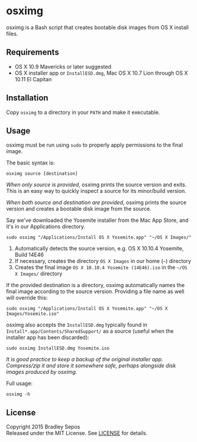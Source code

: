 osximg
======

osximg is a Bash script that creates bootable disk images from OS X install files.


Requirements
------------

- OS X 10.9 Mavericks or later suggested
- OS X installer app or `InstallESD.dmg`, Mac OS X 10.7 Lion through OS X 10.11 El Capitan


Installation
------------

Copy `osximg` to a directory in your `PATH` and make it executable.


Usage
-----

osximg must be run using `sudo` to properly apply permissions to the final image.

The basic syntax is:

```
osximg source [destination]
```

*When only source is provided*, osximg prints the source version and exits. This is an easy way to quickly inspect a source for its minor/build version.

*When both source and destination are provided*, osximg prints the source version and creates a bootable disk image from the source.

Say we've downloaded the Yosemite installer from the Mac App Store, and it's in our Applications directory.

```
sudo osximg "/Applications/Install OS X Yosemite.app" "~/OS X Images/"
```

1. Automatically detects the source version, e.g. OS X 10.10.4 Yosemite, Build 14E46
2. If necessary, creates the directory `OS X Images` in our home (`~`) directory
3. Creates the final image `OS X 10.10.4 Yosemite (14E46).iso` in the `~/OS X Images/` directory

If the provided destination is a directory, osximg automatically names the final image according to the source version. Providing a file name as well will override this:

```
sudo osximg "/Applications/Install OS X Yosemite.app" "~/OS X Images/Yosemite.iso"
```

osximg also accepts the `InstallESD.dmg` typically found in `Install*.app/Contents/SharedSupport/` as a source (useful when the installer app has been discarded):

```
sudo osximg InstallESD.dmg Yosemite.iso
```

*It is good practice to keep a backup of the original installer app. Compress/zip it and store it somewhere safe, perhaps alongside disk images produced by osximg.*

Full usage:

```
osximg -h
```


License
-------

Copyright 2015 Bradley Sepos  
Released under the MIT License. See [LICENSE](LICENSE) for details.
